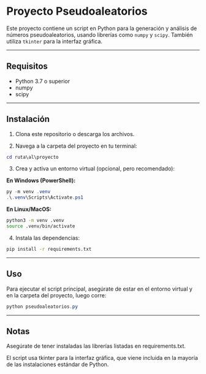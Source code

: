 # Proyecto Pseudoaleatorios

Este proyecto contiene un script en Python para la generación y análisis de números pseudoaleatorios, usando librerías como `numpy` y `scipy`. También utiliza `tkinter` para la interfaz gráfica.

---

## Requisitos

- Python 3.7 o superior
- numpy
- scipy

---

## Instalación

1. Clona este repositorio o descarga los archivos.

2. Navega a la carpeta del proyecto en tu terminal:

```powershell
cd ruta\al\proyecto
```

3. Crea y activa un entorno virtual (opcional, pero recomendado):

**En Windows (PowerShell):**
```powershell
py -m venv .venv
.\.venv\Scripts\Activate.ps1
```

**En Linux/MacOS:**
```bash
python3 -m venv .venv
source .venv/bin/activate
```

4. Instala las dependencias:

```bash
pip install -r requirements.txt
```

---

## Uso

Para ejecutar el script principal, asegúrate de estar en el entorno virtual y en la carpeta del proyecto, luego corre:

```powershell
python pseudoaleatorios.py
```
--- 

## Notas

Asegúrate de tener instaladas las librerías listadas en requirements.txt.

El script usa tkinter para la interfaz gráfica, que viene incluida en la mayoría de las instalaciones estándar de Python.